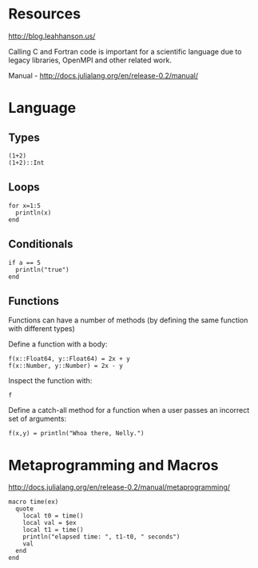Resources
=========

http://blog.leahhanson.us/

Calling C and Fortran code is important for a scientific language due to legacy libraries, OpenMPI and other related work.

Manual - http://docs.julialang.org/en/release-0.2/manual/

Language
========

Types
-----

    (1+2)
    (1+2)::Int
    
Loops
-----

    for x=1:5
      println(x)
    end

Conditionals
------------

    if a == 5
      println("true")
    end
    
Functions
---------

Functions can have a number of methods (by defining the same function with different types)

Define a function with a body:

    f(x::Float64, y::Float64) = 2x + y
    f(x::Number, y::Number) = 2x - y

Inspect the function with:

    f
    
Define a catch-all method for a function when a user passes an incorrect set of arguments:

    f(x,y) = println("Whoa there, Nelly.")

Metaprogramming and Macros
==========================

http://docs.julialang.org/en/release-0.2/manual/metaprogramming/

    macro time(ex)
      quote
        local t0 = time()
        local val = $ex
        local t1 = time()
        println("elapsed time: ", t1-t0, " seconds")
        val
      end
    end
